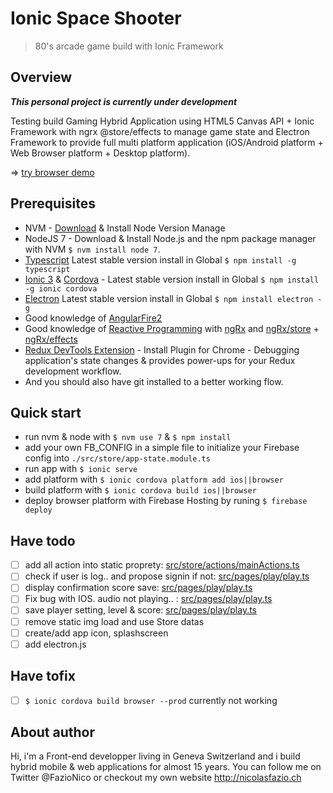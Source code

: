 # Ionic Space Shooter
<blockquote>80's arcade game build with Ionic Framework</blockquote>

## Overview
***This personal project is currently under development***

Testing build Gaming Hybrid Application using HTML5 Canvas API + Ionic Framework with ngrx @store/effects to manage game state and Electron Framework to provide full multi platform application (iOS/Android platform + Web Browser platform + Desktop platform).

=> [try browser demo](https://ionic-space-shooter.firebaseapp.com/#/home)

## Prerequisites
- NVM - [Download](https://github.com/creationix/nvm) & Install Node Version Manage
- NodeJS 7 - Download & Install Node.js and the npm package manager with NVM `$ nvm install node 7`.
- [Typescript](https://www.npmjs.com/package/typescript) Latest stable version install in Global `$ npm install -g typescript`
- [Ionic 3](https://ionicframework.com/) & [Cordova](https://cordova.apache.org/) - Latest stable version install in Global `$ npm install -g ionic cordova`
- [Electron](https://electron.atom.io/) Latest stable version install in Global `$ npm install electron -g`
- Good knowledge of [AngularFire2](https://github.com/angular/angularfire2)
- Good knowledge of [Reactive Programming](http://reactivex.io/) with [ngRx](https://github.com/ngrx) and [ngRx/store](https://github.com/ngrx/store) + [ngRx/effects](https://github.com/ngrx/effects)
- [Redux DevTools Extension](http://extension.remotedev.io/) - Install Plugin for Chrome - Debugging application's state changes & provides power-ups for your Redux development workflow.
- And you should also have git installed to a better working flow.


## Quick start
- run nvm & node with `$ nvm use 7` & `$ npm install`
- add your own FB_CONFIG in a simple file to initialize your Firebase config into `./src/store/app-state.module.ts`
- run app with `$ ionic serve`
- add platform with `$ ionic cordova platform add ios||browser`
- build platform with `$ ionic cordova build ios||browser`
- deploy browser platform with Firebase Hosting by runing `$ firebase deploy`

## Have todo
- [ ] add all action into static proprety: [src/store/actions/mainActions.ts](src/store/actions/mainActions.ts)
- [ ] check if user is log.. and propose signin if not: [src/pages/play/play.ts](src/pages/play/play.ts)
- [ ] display confirmation score save: [src/pages/play/play.ts](src/pages/play/play.ts)
- [ ] Fix bug with IOS. audio not playing.. : [src/pages/play/play.ts](src/pages/play/play.ts)
- [ ] save player setting, level & score: [src/pages/play/play.ts](src/pages/play/play.ts)
- [ ] remove static img load and use Store datas
- [ ] create/add app icon, splashscreen
- [ ] add electron.js

## Have tofix
- [ ] `$ ionic cordova build browser --prod` currently not working

## About author
Hi, i'm a Front-end developper living in Geneva Switzerland and i build hybrid mobile & web applications for almost 15 years. You can follow me on Twitter @FazioNico or checkout my own website http://nicolasfazio.ch

